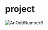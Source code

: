 # project
![AnOddNumber6](https://user-images.githubusercontent.com/75604506/175750301-7ce99a53-011a-46aa-84ec-b820d51d74ed.jpg)
